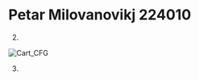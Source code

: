 # Petar Milovanovikj 224010
2.
![Cart_CFG](https://github.com/user-attachments/assets/7973a7d4-875e-4a71-9d0f-27d56495f284)

3.
